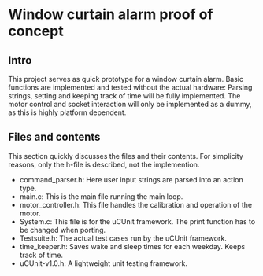 # Window curtain alarm proof of concept


## Intro
This project serves as quick prototype for a window curtain alarm.
Basic functions are implemented and tested without the actual hardware:
Parsing strings, setting and keeping track of time will be fully implemented.
The motor control and socket interaction will only be implemented as a dummy, as this is highly platform dependent.

## Files and contents
This section quickly discusses the files and their contents.
For simplicity reasons, only the h-file is described, not the implemention.
* command_parser.h: Here user input strings are parsed into an action type.
* main.c: This is the main file running the main loop.
* motor_controller.h: This file handles the calibration and operation of the motor.
* System.c: This file is for the uCUnit framework. The print function has to be changed when porting. 
* Testsuite.h: The actual test cases run by the uCUnit framework. 
* time_keeper.h: Saves wake and sleep times for each weekday. Keeps track of time.
* uCUnit-v1.0.h: A lightweight unit testing framework.